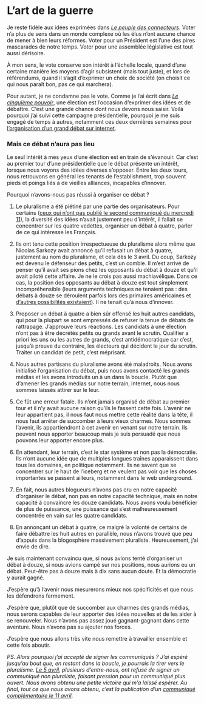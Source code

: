 # L’art de la guerre

Je reste fidèle aux idées exprimées dans [*Le peuple des connecteurs*](https://tcrouzet.com/le-peuple-des-connecteurs/). Voter n’a plus de sens dans un monde complexe où les élus n’ont aucune chance de mener à bien leurs réformes. Voter pour un Président est l’une des pires mascarades de notre temps. Voter pour une assemblée législative est tout aussi dérisoire.

À mon sens, le vote conserve son intérêt à l’échelle locale, quand d’une certaine manière les moyens d’agir subsistent (mais tout juste), et lors de référendums, quand il s’agit d’exprimer un choix de société (on choisit ce qui nous paraît bon, pas ce qui marchera).

Pour autant, je ne condamne pas le vote. Comme je l’ai écrit dans [*Le cinquième pouvoir*](https://tcrouzet.com/le-cinquieme-pouvoir/), une élection est l’occasion d’exprimer des idées et de débattre. C’est une grande chance dont nous devons nous saisir. Voilà pourquoi j’ai suivi cette campagne présidentielle, pourquoi je me suis engagé de temps à autres, notamment ces deux dernières semaines pour [l’organisation d’un grand débat sur internet](https://tcrouzet.com/2007/04/04/speed-dating/).

### Mais ce débat n’aura pas lieu

Le seul intérêt à mes yeux d’une élection est en train de s’évanouir. Car c’est au premier tour d’une présidentielle que le débat présente un intérêt, lorsque nous voyons des idées diverses s’opposer. Entre les deux tours, nous retrouvons en général les tenants de l’establishment, trop souvent pieds et poings liés à de vieilles alliances, incapables d’innover.

Pourquoi n’avons-nous pas réussi à organiser ce débat ?

1. Le pluralisme a été piétiné par une partie des organisateurs. Pour certains ([ceux qui n’ont pas publié le second communiqué du mercredi 11](https://tcrouzet.com/2007/04/11/invitation-a-francois-bayrou-jean-marie-le-pen-segolene-royal-et-nicolas-sarkozy/)), la diversité des idées n’avait justement peu d’intérêt, il fallait se concentrer sur les quatre vedettes, organiser un débat à quatre, parler de ce qui intéresse les Français.

2. Ils ont tenu cette position irrespectueuse du pluralisme alors même que Nicolas Sarkozy avait annoncé qu’il refusait un débat à quatre, justement au nom du pluralisme, et cela dès le 3 avril. Du coup, Sarkozy est devenu le défenseur des petits, c’est un comble. Il m’est arrivé de penser qu’il avait ses pions chez les opposants du débat à douze et qu’il avait piloté cette affaire. Je ne le crois pas aussi machiavélique. Dans ce cas, la position des opposants au débat à douze est tout simplement incompréhensible (leurs arguments techniques ne tenaient pas : des débats à douze se déroulent parfois lors des primaires américaines et [d’autres possibilités existaient](https://tcrouzet.com/2007/04/04/speed-dating/)). Il ne tenait qu’à nous d’innover.

3. Proposer un débat à quatre a bien sûr offensé les huit autres candidats, qui pour la plupart se sont empressés de refuser la tenue de débats de rattrapage. J’approuve leurs réactions. Les candidats à une élection n’ont pas à être décrétés petits ou grands avant le scrutin. Qualifier a priori les uns ou les autres de grands, c’est antidémocratique car c’est, jusqu’à preuve du contraire, les électeurs qui décident le jour du scrutin. Traiter un candidat de petit, c’est méprisant.

4. Nous autres partisans du pluralisme avons été maladroits. Nous avons initialisé l’organisation du débat, puis nous avons contacté les grands médias et les avons introduits un à un dans la boucle. Plutôt que d’amener les grands médias sur notre terrain, internet, nous nous sommes laissés attirer sur le leur.

5. Ce fût une erreur fatale. Ils n’ont jamais organisé de débat au premier tour et il n’y avait aucune raison qu’ils le fassent cette fois. L’avenir ne leur appartient pas, il nous faut nous mettre cette réalité dans la tête, il nous faut arrêter de succomber à leurs vieux charmes. Nous sommes l’avenir, ils appartiendront à cet avenir en venant sur notre terrain. Ils peuvent nous apporter beaucoup mais je suis persuadé que nous pouvons leur apporter encore plus.

6. En attendant, leur terrain, c’est le star système et non pas la démocratie. Ils n’ont aucune idée que de multiples longues traînes apparaissent dans tous les domaines, en politique notamment. Ils ne savent que se concentrer sur le haut de l’iceberg et ne veulent pas voir que les choses importantes se passent ailleurs, notamment dans le web underground.

7. En fait, nous autres blogueurs n’avons pas cru en notre capacité d’organiser le débat, non pas en notre capacité technique, mais en notre capacité à convaincre les douze candidats. Nous avons voulu bénéficier de plus de puissance, une puissance qui s’est malheureusement concentrée en vain sur les quatre candidats.

8. En annonçant un débat à quatre, ce malgré la volonté de certains de faire débattre les huit autres en parallèle, nous n’avons trouvé que peu d’appuis dans la blogosphère massivement pluraliste. Heureusement, j’ai envie de dire.

Je suis maintenant convaincu que, si nous avions tenté d’organiser un débat à douze, si nous avions campé sur nos positions, nous aurions eu un débat. Peut-être pas à douze mais à dix sans aucun doute. Et la démocratie y aurait gagné.

J’espère qu’à l’avenir nous mesurerons mieux nos spécificités et que nous les défendrons fermement.

J’espère que, plutôt que de succomber aux charmes des grands médias, nous serons capables de leur apporter des idées nouvelles et de les aider à se renouveler. Nous n’avons pas assez joué gagnant-gagnant dans cette aventure. Nous n’avons pas su ajouter nos forces.

J’espère que nous allons très vite nous remettre à travailler ensemble et cette fois aboutir.

*PS. Alors pourquoi j’ai accepté de signer les communiqués ? J’ai espéré jusqu’au bout que, en restant dans la boucle, je pourrais la tirer vers le pluralisme.* [*Le 5 avril*](https://tcrouzet.com/2007/04/05/appel-pour-un-debat-entre-candidats-avant-le-premier-tour-des-presidentielles/)*, plusieurs d’entre-nous, ont refusé de signer un communiqué non pluraliste, faisant pression pour un communiqué plus ouvert. Nous avons obtenu une petite victoire qui m’a laissé espérer. Au final, tout ce que nous avons obtenu, c’est la publication d’un* [*communiqué complémentaire le 11 avril*](https://tcrouzet.com/2007/04/11/invitation-a-francois-bayrou-jean-marie-le-pen-segolene-royal-et-nicolas-sarkozy/)*.*